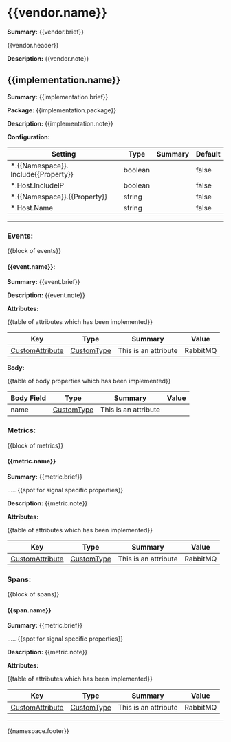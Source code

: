 # {{vendor.name}}

**Summary:** {{vendor.brief}}

{{vendor.header}}

**Description:** {{vendor.note}}


## {{implementation.name}}

**Summary:** {{implementation.brief}}

**Package:** {{implementation.package}}

**Description:** {{implementation.note}}

**Configuration:**

|Setting|Type|Summary|Default|
|---|---|---|---|
|*.{{Namespace}}. Include{{Property}}|boolean||false|
|*.Host.IncludeIP|boolean||false|
|*.{{Namespace}}.{{Property}}|string||false|
|*.Host.Name|string||false|

---------------------------------

### Events:

{{block of events}}

#### {{event.name}}:

**Summary:** {{event.brief}}

**Description:** {{event.note}}

**Attributes:**

{{table of attributes which has been implemented}}

|Key|Type|Summary|Value|
|---|---|---|---|
|[CustomAttribute](attribute-custom.md)|[CustomType](type-custom.md)|This is an attribute| RabbitMQ|

**Body:**

{{table of body properties which has been implemented}}

|Body Field|Type|Summary|Value|
|---|---|---|---|
name|[CustomType](type-custom.md)|This is an attribute| |

### Metrics:

{{block of metrics}}

#### {{metric.name}}

**Summary:** {{metric.brief}}

..... {{spot for signal specific properties}}

**Description:** {{metric.note}}

**Attributes:**

{{table of attributes which has been implemented}}

|Key|Type|Summary|Value|
|---|---|---|---|
|[CustomAttribute](attribute-custom.md)|[CustomType](type-custom.md)|This is an attribute| RabbitMQ|

### Spans:

{{block of spans}}

#### {{span.name}}

**Summary:** {{metric.brief}}

..... {{spot for signal specific properties}}

**Description:** {{metric.note}}

**Attributes:**

{{table of attributes which has been implemented}}

|Key|Type|Summary|Value|
|---|---|---|---|
|[CustomAttribute](attribute-custom.md)|[CustomType](type-custom.md)|This is an attribute| RabbitMQ||

---------------------------------

{{namespace.footer}}